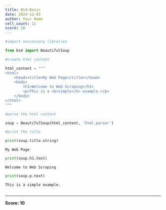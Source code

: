 ```yaml
---
title: Bs4-Basic
date: 2024-12-03
author: Your Name
cell_count: 11
score: 10
---
```


```python
#import neccessary libraries
```


```python
from bs4 import BeautifulSoup
```


```python
#create html content
```


```python
html_content = """
<html>
    <head><title>My Web Page</title></head>
    <body>
        <h1>Welcome to Web Scraping</h1>
        <p>This is a <b>simple</b> example.</p>
    </body>
</html>
"""
```


```python
#parse the html content
```


```python
soup = BeautifulSoup(html_content, 'html.parser')
```


```python
#print the title
```


```python
print(soup.title.string)
```

    My Web Page



```python
print(soup.h1.text)
```

    Welcome to Web Scraping



```python
print(soup.p.text)
```

    This is a simple example.



```python

```


---
**Score: 10**

